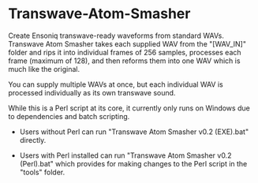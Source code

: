 # Transwave-Atom-Smasher
Create Ensoniq transwave-ready waveforms from standard WAVs. Transwave Atom Smasher takes each supplied WAV from the "[WAV_IN]" folder and rips it into individual frames of 256 samples, processes each frame (maximum of 128), and then reforms them into one WAV which is much like the original.

You can supply multiple WAVs at once, but each individual WAV is processed individually as its own transwave sound.

While this is a Perl script at its core, it currently only runs on Windows due to dependencies and batch scripting.

- Users without Perl can run "Transwave Atom Smasher v0.2 (EXE).bat" directly.

- Users with Perl installed can run "Transwave Atom Smasher v0.2 (Perl).bat" which provides for making changes to the Perl script in the "tools" folder.
